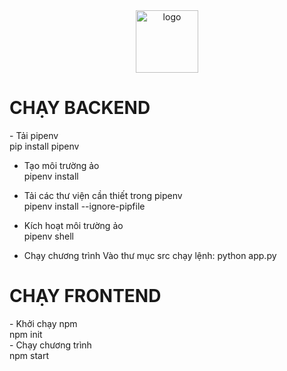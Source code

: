 <div align="center">
  <img src="https://cdn.discordapp.com/attachments/883904343240212500/1286730495568117820/fav-icon.png?ex=66eef8a8&is=66eda728&hm=08edb41324a3b006b794d0366ac1f795cc277c10c9613d7d6616d64ddbfba940&" alt="logo" width="100">
</div>

<h1 text-color="blue">CHẠY BACKEND</h1>
<p>- Tải pipenv<br>
pip install pipenv

- Tạo môi trường ảo<br>
pipenv install

- Tải các thư viện cần thiết trong pipenv<br>
pipenv install --ignore-pipfile

- Kích hoạt môi trường ảo<br>
pipenv shell

- Chạy chương trình
Vào thư mục src chạy lệnh: python app.py
</p>

<h1 text-color="#F1E05A">CHẠY FRONTEND</h1>
<p>
- Khởi chạy npm<br>
npm init<br>
- Chạy chương trình<br>
npm start
</p>

